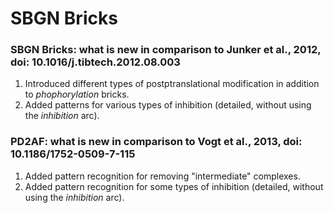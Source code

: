 # SBGN Bricks

### SBGN Bricks: what is new in comparison to Junker et al., 2012, doi: 10.1016/j.tibtech.2012.08.003

1. Introduced different types of postptranslational modification in addition to _phophorylation_ bricks.  
1. Added patterns for various types of inhibition (detailed, without using the _inhibition_ arc).

### PD2AF: what is new in comparison to Vogt et al., 2013, doi: 10.1186/1752-0509-7-115

1. Added pattern recognition for removing "intermediate" complexes.
1. Added pattern recognition for some types of inhibition (detailed, without using the _inhibition_ arc).
